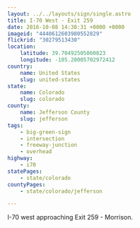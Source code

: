 ```yaml
---
layout: ../../layouts/sign/single.astro
title: I-70 West - Exit 259
date: 2016-10-08 14:38:31 +0000 +0000
imageid: "4440612603980552829"
flickrid: "30279513430"
location:
    latitude: 39.70492505060823
    longitude: -105.20005702972412
country:
    name: United States
    slug: united-states
state:
    name: Colorado
    slug: colorado
county:
    name: Jefferson County
    slug: jefferson
tags:
    - big-green-sign
    - intersection
    - freeway-junction
    - overhead
highway:
    - i70
statePages:
    - state/colorado
countyPages:
    - state/colorado/jefferson

---
```

I-70 west approaching Exit 259 - Morrison.
